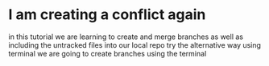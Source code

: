 # I am creating a conflict again
in this tutorial we are learning to create and merge branches as well as including the untracked files into our local repo
try the alternative way using terminal
we are going to create branches using the terminal